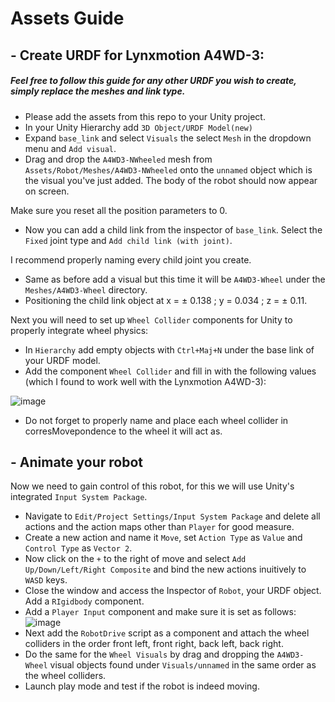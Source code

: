# Assets Guide

## - Create URDF for Lynxmotion A4WD-3:

##### Feel free to follow this guide for any other URDF you wish to create, simply replace the meshes and link type.

- Please add the assets from this repo to your Unity project.
- In your Unity Hierarchy add ```3D Object/URDF Model(new)```
- Expand ```base_link``` and select ```Visuals``` the select ```Mesh``` in the dropdown menu and ```Add visual```.
- Drag and drop the ```A4WD3-NWheeled``` mesh from ```Assets/Robot/Meshes/A4WD3-NWheeled``` onto the ```unnamed``` object which is the visual you've just added. The body of the robot should now appear on screen.

Make sure you reset all the position parameters to 0.

- Now you can add a child link from the inspector of ```base_link```. Select the ```Fixed``` joint type and ```Add child link (with joint)```.

I recommend properly naming every child joint you create.

- Same as before add a visual but this time it will be ```A4WD3-Wheel``` under the ```Meshes/A4WD3-Wheel``` directory.
- Positioning the child link object at x = &plusmn; 0.138 ; y = 0.034 ; z = &plusmn; 0.11. 

Next you will need to set up ```Wheel Collider``` components for Unity to properly integrate wheel physics:

- In ```Hierarchy``` add empty objects with ```Ctrl+Maj+N``` under the base link of your URDF model.
- Add the component ```Wheel Collider``` and fill in with the following values (which I found to work well with the Lynxmotion A4WD-3):

![image](https://github.com/user-attachments/assets/8445c969-d844-4bd2-a6fd-b51de4fbe08a)

- Do not forget to properly name and place each wheel collider in corresMovepondence to the wheel it will act as.

## - Animate your robot

Now we need to gain control of this robot, for this we will use Unity's integrated ```Input System Package```.

- Navigate to ```Edit/Project Settings/Input System Package``` and delete all actions and the action maps other than ```Player``` for good measure.
- Create a new action and name it ```Move```, set ```Action Type``` as ```Value``` and ```Control Type``` as ```Vector 2```.
- Now click on the ```+``` to the right of move and select ```Add Up/Down/Left/Right Composite``` and bind the new actions inuitively to ```WASD``` keys.
- Close the window and access the Inspector of ```Robot```, your URDF object. Add a ```RIgidbody``` component.
- Add a ```Player Input``` component and make sure it is set as follows:
![image](https://github.com/user-attachments/assets/fd96df09-51a3-4a1b-b43b-43a74bac0a60)
- Next add the ```RobotDrive``` script as a component and attach the wheel colliders in the order front left, front right, back left, back right.
- Do the same for the ```Wheel Visuals``` by drag and dropping the ```A4WD3-Wheel``` visual objects found under ```Visuals/unnamed``` in the same order as the wheel colliders.
- Launch play mode and test if the robot is indeed moving.
